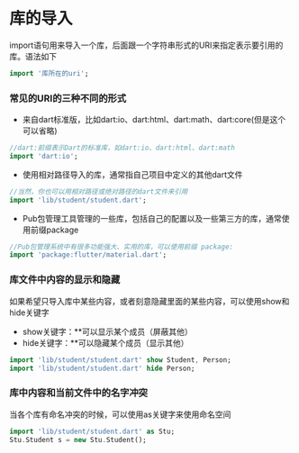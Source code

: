 # 库的导入
import语句用来导入一个库，后面跟一个字符串形式的URI来指定表示要引用的库。语法如下
```dart
import '库所在的uri';
```
### 常见的URI的三种不同的形式
* 来自dart标准版，比如dart:io、dart:html、dart:math、dart:core(但是这个可以省略)
```dart
//dart:前缀表示Dart的标准库，如dart:io、dart:html、dart:math
import 'dart:io';
```
* 使用相对路径导入的库，通常指自己项目中定义的其他dart文件
```dart
//当然，你也可以用相对路径或绝对路径的dart文件来引用
import 'lib/student/student.dart';
```
* Pub包管理工具管理的一些库，包括自己的配置以及一些第三方的库，通常使用前缀package
```dart
//Pub包管理系统中有很多功能强大、实用的库，可以使用前缀 package:
import 'package:flutter/material.dart';
```

### 库文件中内容的显示和隐藏
如果希望只导入库中某些内容，或者刻意隐藏里面的某些内容，可以使用show和hide关键字
* show关键字：**可以显示某个成员（屏蔽其他）
* hide关键字：**可以隐藏某个成员（显示其他）

```dart
import 'lib/student/student.dart' show Student, Person;
import 'lib/student/student.dart' hide Person;
```
### 库中内容和当前文件中的名字冲突
当各个库有命名冲突的时候，可以使用as关键字来使用命名空间
```dart
import 'lib/student/student.dart' as Stu;
Stu.Student s = new Stu.Student();
```
